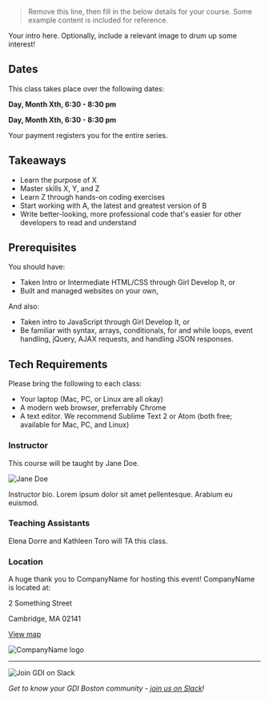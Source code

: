 > Remove this line, then fill in the below details for your course. Some example content is included for reference.

Your intro here. Optionally, include a relevant image to drum up some interest!

## Dates

This class takes place over the following dates:

**Day, Month Xth, 6:30 - 8:30 pm**

**Day, Month Xth, 6:30 - 8:30 pm**

Your payment registers you for the entire series.

## Takeaways

- Learn the purpose of X
- Master skills X, Y, and Z
- Learn Z through hands-on coding exercises
- Start working with A, the latest and greatest version of B
- Write better-looking, more professional code that's easier for other developers to read and understand

## Prerequisites

You should have:

- Taken Intro or Intermediate HTML/CSS through Girl Develop It, or
- Built and managed websites on your own,

And also:
- Taken intro to JavaScript through Girl Develop It, or
- Be familiar with syntax, arrays, conditionals, for and while loops, event handling, jQuery, AJAX requests, and handling JSON responses.

## Tech Requirements

Please bring the following to each class:

- Your laptop (Mac, PC, or Linux are all okay)
- A modern web browser, preferrably Chrome
- A text editor. We recommend Sublime Text 2 or Atom (both free; available for Mac, PC, and Linux)

### Instructor

This course will be taught by Jane Doe.

<img src="http://placehold.it/300x300" alt="Jane Doe" />

Instructor bio. Lorem ipsum dolor sit amet pellentesque. Arabium eu euismod.

### Teaching Assistants

Elena Dorre and Kathleen Toro will TA this class.

### Location

A huge thank you to CompanyName for hosting this event! CompanyName is located at:

2 Something Street

Cambridge, MA 02141

[View map](https://goo.gl/maps/SEgUZVGENW82)

<img src="http://placehold.it/300x75" alt="CompanyName logo" />

---

<img src="https://a248.e.akamai.net/secure.meetupstatic.com/photos/event/8/6/3/c/600_452194364.jpeg" alt="Join GDI on Slack" />

_Get to know your GDI Boston community - [join us on Slack](https://gdiboston-slack.herokuapp.com/)!_